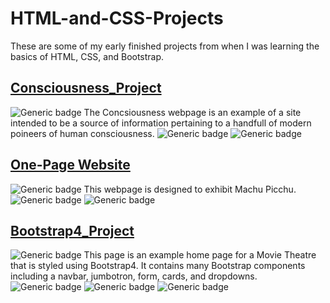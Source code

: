 # HTML-and-CSS-Projects

These are some of my early finished projects from when I was learning the basics of HTML, CSS, and Bootstrap.

## [Consciousness_Project](https://github.com/JaySPryor/HTML-and-CSS-Projects/tree/main/Consciousness_Project)
![Generic badge](https://img.shields.io/badge/This_project_received_a-PASS-<success>.svg)
The Concsiousness webpage is an example of a site intended to be a source of information pertaining to a handfull of modern poineers of human consciousness.
![Generic badge](https://img.shields.io/badge/HTML-<important>.svg)
![Generic badge](https://img.shields.io/badge/CSS-<informational>.svg)


## [One-Page Website](https://github.com/JaySPryor/HTML-and-CSS-Projects/tree/main/One-Page%20Website)
![Generic badge](https://img.shields.io/badge/This_project_received_a-PASS-<success>.svg)
This webpage is designed to exhibit Machu Picchu.
![Generic badge](https://img.shields.io/badge/HTML-<important>.svg)
![Generic badge](https://img.shields.io/badge/CSS-<informational>.svg)


## [Bootstrap4_Project](https://github.com/JaySPryor/HTML-and-CSS-Projects/tree/main/Bootstrap4_Project)
![Generic badge](https://img.shields.io/badge/This_project_received_a-PASS-<success>.svg)
This page is an example home page for a Movie Theatre that is styled using Bootstrap4. It contains many Bootstrap components including a navbar, jumbotron, form, cards, and dropdowns.
![Generic badge](https://img.shields.io/badge/HTML-<important>.svg)
![Generic badge](https://img.shields.io/badge/CSS-<informational>.svg)
![Generic badge](https://img.shields.io/badge/Bootstrap4-<blueviolet>.svg)
